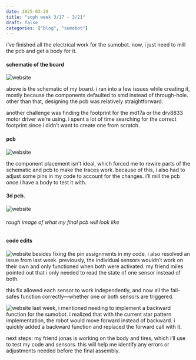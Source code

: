 ```yaml
---
date: 2025-03-20
title: "soph week 3/17 - 3/21"
draft: false
categories: ["blog", "sumobot"]
---
```


i’ve finished all the electrical work for the sumobot. now, i just need to mill the pcb and get a body for it.

#### schematic of the board
![website](/img/soph/9/schem.png)

above is the schematic of my board. i ran into a few issues while creating it, mostly because the components defaulted to smd instead of through-hole. other than that, designing the pcb was relatively straightforward.

another challenge was finding the footprint for the md17a or the drv8833 motor driver we’re using. i spent a lot of time searching for the correct footprint since i didn’t want to create one from scratch.

#### pcb 
![website](/img/soph/9/2d.png)

the component placement isn’t ideal, which forced me to rewire parts of the schematic and pcb to make the traces work. because of this, i also had to adjust some pins in my code to account for the changes. i’ll mill the pcb once i have a body to test it with.

#### 3d pcb.
![website](/img/soph/9/3d.png)
###### rough image of what my final pcb will look like

#### code edits
![website](/img/soph/9/sen_fix.png)
besides fixing the pin assignments in my code, i also resolved an issue from last week. previously, the individual sensors wouldn’t work on their own and only functioned when both were activated. my friend miles pointed out that i only needed to read the state of one sensor instead of both.

this fix allowed each sensor to work independently, and now all the fail-safes function correctly—whether one or both sensors are triggered.

![website](/img/soph/9/backwards.png)
last week, i mentioned needing to implement a backward function for the sumobot. i realized that with the current star pattern implementation, the robot would move forward instead of backward. i quickly added a backward function and replaced the forward call with it.

next steps: my friend jonas is working on the body and tires, which i’ll use to test my code and sensors. this will help me identify any errors or adjustments needed before the final assembly.